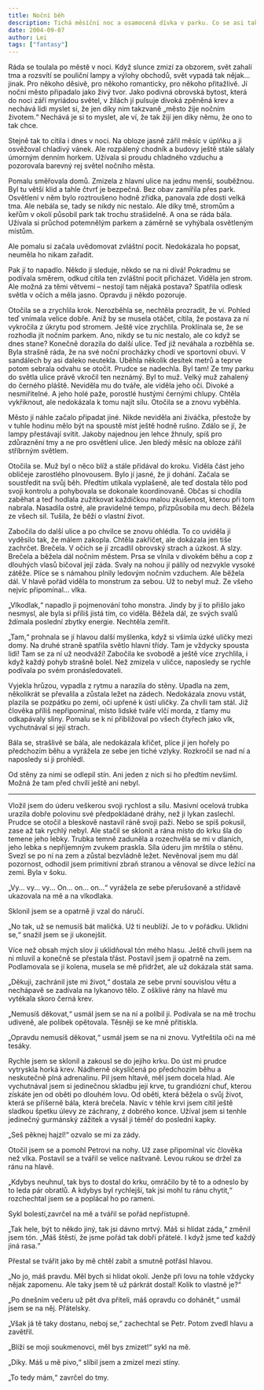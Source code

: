 ```yaml
---
title: Noční běh
description: Tichá měsíční noc a osamocená dívka v parku. Co se asi tak může stát?
date: 2004-09-07
author: Lei
tags: ["fantasy"]
---
```


Ráda se toulala po městě v noci. Když slunce zmizí za obzorem, svět zahalí tma a rozsvítí se pouliční lampy a výlohy obchodů, svět vypadá tak nějak... jinak. Pro někoho děsivě, pro někoho romanticky, pro někoho přitažlivě. Jí noční město připadalo jako živý tvor. Jako podivná obrovská bytost, která do noci září myriádou světel, v žilách jí pulsuje divoká zpěněná krev a nechává lidi myslet si, že jen díky nim takzvaně „město žije nočním životem.“ Nechává je si to myslet, ale ví, že tak žijí jen díky němu, že ono to tak chce.

Stejně tak to cítila i dnes v noci. Na obloze jasně zářil měsíc v úplňku a ji osvěžoval chladivý vánek. Ale rozpálený chodník a budovy ještě stále sálaly úmorným denním horkem. Užívala si proudu chladného vzduchu a pozorovala barevný rej světel nočního města.

Pomalu směřovala domů. Zmizela z hlavní ulice na jednu menší, souběžnou. Byl tu větší klid a tahle čtvrť je bezpečná. Bez obav zamířila přes park. Osvětlení v něm bylo roztroušeno hodně zřídka, panovala zde dosti velká tma. Ale nebála se, tady se nikdy nic nestalo. Ale díky tmě, stromům a keřům v okolí působil park tak trochu strašidelně. A ona se ráda bála. Užívala si průchod potemnělým parkem a záměrně se vyhýbala osvětleným místům.

Ale pomalu si začala uvědomovat zvláštní pocit. Nedokázala ho popsat, neuměla ho nikam zařadit.

Pak jí to napadlo. Někdo ji sleduje, někdo se na ni dívá! Pokradmu se podívala směrem, odkud cítila ten zvláštní pocit přicházet. Viděla jen strom. Ale možná za těmi větvemi – nestojí tam nějaká postava? Spatřila odlesk světla v očích a měla jasno. Opravdu ji někdo pozoruje.

Otočila se a zrychlila krok. Nerozběhla se, nechtěla prozradit, že ví. Pohled teď vnímala velice dobře. Aniž by se musela otáčet, cítila, že postava za ní vykročila z úkrytu pod stromem. Ještě více zrychlila. Proklínala se, že se rozhodla jít nočním parkem. Ano, nikdy se tu nic nestalo, ale co když se dnes stane? Konečně dorazila do další ulice. Teď již neváhala a rozběhla se. Byla strašně ráda, že na své noční procházky chodí ve sportovní obuvi. V sandálech by asi daleko neutekla. Uběhla několik desítek metrů a teprve potom sebrala odvahu se otočit. Prudce se nadechla. Byl tam! Ze tmy parku do světla ulice právě vkročil ten neznámý. Byl to muž. Velký muž zahalený do černého pláště. Neviděla mu do tváře, ale viděla jeho oči. Divoké a nesmiřitelné. A jeho holé paže, porostlé hustými černými chlupy. Chtěla vykřiknout, ale nedokázala k tomu najít sílu. Otočila se a znovu vyběhla.

Město jí náhle začalo připadat jiné. Nikde neviděla ani živáčka, přestože by v tuhle hodinu mělo být na spoustě míst ještě hodně rušno. Zdálo se jí, že lampy přestávají svítit. Jakoby najednou jen lehce žhnuly, spíš pro zdůraznění tmy a ne pro osvětlení ulice. Jen bledý měsíc na obloze zářil stříbrným světlem.

Otočila se. Muž byl o něco blíž a stále přidával do kroku. Viděla část jeho obličeje zarostlého plnovousem. Bylo jí jasné, že ji dohání. Začala se soustředit na svůj běh. Předtím utíkala vyplašeně, ale teď dostala tělo pod svoji kontrolu a pohybovala se dokonale koordinovaně. Občas si chodila zaběhat a teď hodlala zužitkovat každičkou malou zkušenost, kterou při tom nabrala. Nasadila ostré, ale pravidelné tempo, přizpůsobila mu dech. Běžela ze všech sil. Tušila, že běží o vlastní život.

Zabočila do další ulice a po chvilce se znovu ohlédla. To co uviděla ji vyděsilo tak, že málem zakopla. Chtěla zakřičet, ale dokázala jen tiše zachrčet. Brečela. V očích se jí zrcadlil obrovský strach a úzkost. A slzy. Brečela a běžela dál nočním městem. Prsa se vlnila v divokém běhu a cop z dlouhých vlasů bičoval její záda. Svaly na nohou jí pálily od nezvykle vysoké zátěže. Plíce se s námahou plnily ledovým nočním vzduchem. Ale běžela dál. V hlavě pořád viděla to monstrum za sebou. Už to nebyl muž. Ze všeho nejvíc připomínal... vlka.

„Vlkodlak,“ napadlo ji pojmenování toho monstra. Jindy by jí to přišlo jako nesmysl, ale byla si příliš jistá tím, co viděla. Běžela dál, ze svých svalů ždímala poslední zbytky energie. Nechtěla zemřít.

„Tam,“ prohnala se jí hlavou další myšlenka, když si všimla úzké uličky mezi domy. Na druhé straně spatřila světlo hlavní třídy. Tam je vždycky spousta lidí! Tam se za ní už neodváží! Zabočila ke svobodě a ještě více zrychlila, i když každý pohyb strašně bolel. Než zmizela v uličce, naposledy se rychle podívala po svém pronásledovateli.

Vyjekla hrůzou, vypadla z rytmu a narazila do stěny. Upadla na zem, několikrát se převalila a zůstala ležet na zádech. Nedokázala znovu vstát, plazila se pozpátku po zemi, oči upřené k ústí uličky. Za chvíli tam stál. Již člověka příliš nepřipomínal, místo lidské tváře vlčí morda, z tlamy mu odkapávaly sliny. Pomalu se k ní přibližoval po všech čtyřech jako vlk, vychutnával si její strach.

Bála se, strašlivě se bála, ale nedokázala křičet, plíce jí jen hořely po předchozím běhu a vyrážela ze sebe jen tiché vzlyky. Rozkročil se nad ní a naposledy si ji prohlédl.

Od stěny za nimi se odlepil stín. Ani jeden z nich si ho předtím nevšiml. Možná že tam před chvílí ještě ani nebyl.

<hr data-content="* * *">

Vložil jsem do úderu veškerou svoji rychlost a sílu. Masivní ocelová trubka urazila dobře polovinu své předpokládané dráhy, než ji lykan zaslechl. Prudce se otočil a bleskově nastavil ráně svoji paži. Nebo se spíš pokusil, zase až tak rychlý nebyl. Ale stačil se sklonit a rána místo do krku šla do temene jeho lebky. Trubka temně zaduněla a rozechvěla se mi v dlaních, jeho lebka s nepříjemným zvukem praskla. Síla úderu jím mrštila o stěnu. Svezl se po ní na zem a zůstal bezvládně ležet. Nevěnoval jsem mu dál pozornost, odhodil jsem primitivní zbraň stranou a věnoval se dívce ležící na zemi. Byla v šoku.

„Vy... vy... vy... On... on... on...“ vyrážela ze sebe přerušovaně a střídavě ukazovala na mě a na vlkodlaka.

Sklonil jsem se a opatrně ji vzal do náručí.

„No tak, už se nemusíš bát maličká. Už ti neublíží. Je to v pořádku. Uklidni se,“ snažil jsem se ji ukonejšit.

Více než obsah mých slov ji uklidňoval tón mého hlasu. Ještě chvíli jsem na ni mluvil a konečně se přestala třást. Postavil jsem ji opatrně na zem. Podlamovala se jí kolena, musela se mě přidržet, ale už dokázala stát sama.

„Děkuji, zachránil jste mi život,“ dostala ze sebe první souvislou větu a nechápavě se zadívala na lykanovo tělo. Z ošklivé rány na hlavě mu vytékala skoro černá krev.

„Nemusíš děkovat,“ usmál jsem se na ní a políbil ji. Podívala se na mě trochu udiveně, ale polibek opětovala. Těsněji se ke mně přitiskla.

„Opravdu nemusíš děkovat,“ usmál jsem se na ni znovu. Vytřeštila oči na mé tesáky.

Rychle jsem se sklonil a zakousl se do jejího krku. Do úst mi prudce vytryskla horká krev. Nádherně okysličená po předchozím běhu a neskutečně plná adrenalinu. Pil jsem hltavě, měl jsem docela hlad. Ale vychutnával jsem si jedinečnou skladbu její krve, tu grandiózní chuť, kterou získáte jen od oběti po dlouhém lovu. Od oběti, která běžela o svůj život, která se příšerně bála, která brečela. Navíc v téhle krvi jsem cítil ještě sladkou špetku úlevy ze záchrany, z dobrého konce. Užíval jsem si tenhle jedinečný gurmánský zážitek a vysál ji téměř do poslední kapky.

„Seš pěknej hajzl!“ ozvalo se mi za zády.

Otočil jsem se a pomohl Petrovi na nohy. Už zase připomínal víc člověka než vlka. Postavil se a tvářil se velice naštvaně. Levou rukou se držel za ránu na hlavě.

„Kdybys neuhnul, tak bys to dostal do krku, omráčilo by tě to a odneslo by to leda pár obratlů. A kdybys byl rychlejší, tak jsi mohl tu ránu chytit,“ rozchechtal jsem se a poplácal ho po rameni.

Sykl bolestí,zavrčel na mě a tvářil se pořád nepřístupně.

„Tak hele, být to někdo jiný, tak jsi dávno mrtvý. Máš si hlídat záda,“ změnil jsem tón. „Máš štěstí, že jsme pořád tak dobří přátelé. I když jsme teď každý jiná rasa.“

Přestal se tvářit jako by mě chtěl zabít a smutně potřásl hlavou.

„No jo, máš pravdu. Měl bych si hlídat okolí. Jenže při lovu na tohle vždycky nějak zapomenu. Ale taky jsem tě už párkrát dostal! Kolik to vlastně je?“

„Po dnešním večeru už pět dva příteli, máš opravdu co dohánět,“ usmál jsem se na něj. Přátelsky.

„Však já tě taky dostanu, neboj se,“ zachechtal se Petr. Potom zvedl hlavu a zavětřil.

„Blíží se moji soukmenovci, měl bys zmizet!“ sykl na mě.

„Díky. Máš u mě pivo,“ slíbil jsem a zmizel mezi stíny.

„To tedy mám,“ zavrčel do tmy.
